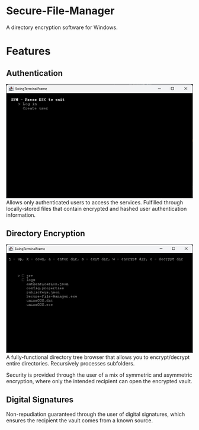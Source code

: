 # Secure-File-Manager
A directory encryption software for Windows. 

# Features
## Authentication
![Main menu](images/main-menu.png)
Allows only authenticated users to access the services. Fulfilled through locally-stored files that contain encrypted and hashed user authentication information.

## Directory Encryption
![Directory](images/directory.png)
A fully-functional directory tree browser that allows you to encrypt/decrypt entire directories. Recursively processes subfolders.

Security is provided through the user of a mix of symmetric and asymmetric encryption, where only the intended recipient can open the encrypted vault. 

## Digital Signatures
Non-repudiation guaranteed through the user of digital signatures, which ensures the recipient the vault comes from a known source.

